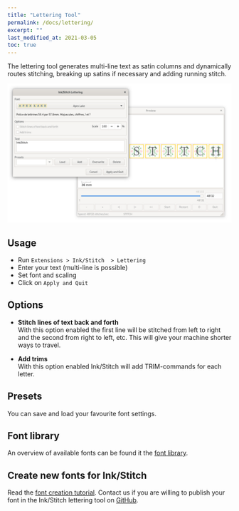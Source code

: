 ```yaml
---
title: "Lettering Tool"
permalink: /docs/lettering/
excerpt: ""
last_modified_at: 2021-03-05
toc: true
---
```

The lettering tool generates multi-line text as satin columns and dynamically routes stitching, breaking up satins if necessary and adding running stitch.

![Lettering Extensions](/assets/images/docs/lettering.jpg)

## Usage

* Run `Extensions > Ink/Stitch  > Lettering`
* Enter your text (multi-line is possible)
* Set font and scaling
* Click on `Apply and Quit`

## Options

* **Stitch lines of text back and forth**<br>
  With this option enabled the first line will be stitched from left to right and the second from right to left, etc.
  This will give your machine shorter ways to travel.

* **Add trims**<br>
  With this option enabled Ink/Stitch will add TRIM-commands for each letter.

## Presets

You can save and load your favourite font settings.

## Font library

An overview of available fonts can be found it the [font library](/fonts/font-library/).

## Create new fonts for Ink/Stitch

Read the [font creation tutorial](/tutorials/font-creation/).
Contact us if you are willing to publish your font in the Ink/Stitch lettering tool on [GitHub](https://github.com/inkstitch/inkstitch/issues).
